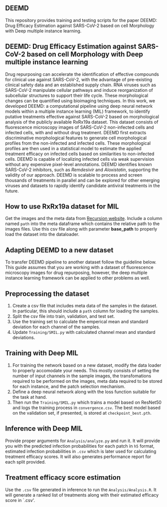 ## DEEMD
This repository provides training and testing scripts for the paper DEEMD: Drug Efficacy Estimation against SARS-CoV-2 based on cell Morphology with Deep multiple instance learning.
## DEEMD: Drug Efficacy Estimation against SARS-CoV-2 based on cell Morphology with Deep multiple instance learning
Drug repurposing can accelerate the identification of effective compounds for clinical use against SARS-CoV-2, with the advantage of pre-existing clinical safety data and an established supply chain. RNA viruses such as SARS-CoV-2 manipulate cellular pathways and induce reorganization of subcellular structures to support their life cycle. These morphological changes can be quantified using bioimaging techniques. In this work, we developed DEEMD: a computational pipeline using deep neural network models within a multiple instance learning (MIL) framework, to identify putative treatments effective against SARS-CoV-2 based on morphological analysis of the publicly available RxRx19a dataset. This dataset consists of fluorescence microscopy images of SARS-CoV-2 non-infected cells and infected cells, with and without drug treatment. DEEMD first extracts discriminative morphological features to generate cell morphological profiles from the non-infected and infected cells. These morphological profiles are then used in a statistical model to estimate the applied treatment efficacy on infected cells based on similarities to non-infected cells. DEEMD is capable of localizing infected cells via weak supervision without any expensive pixel-level annotations. DEEMD identifies known SARS-CoV-2 inhibitors, such as *Remdesivir* and *Aloxistatin*, supporting the validity of our approach. DEEMD is scalable to process and screen thousands of treatments in parallel and can be explored for other emerging viruses and datasets to rapidly identify candidate antiviral treatments in the future.


## How to use RxRx19a dataset for MIL
Get the images and the meta data from [Recursion website](https://www.rxrx.ai/rxrx19a). Include a column named `path` into the meta dataframe which contains the relative path to the images files. Use this csv file along with parameter **base_path** to properly load the dataset into the dataloader. 

## Adapting DEEMD to a new dataset
To transfer DEEMD pipeline to another dataset follow the guideline below. This guide assumes that you are working with a dataset of fluorescence microscopy images for drug repurposing, however, the deep multiple instance learning framework can be applied to other problems as well.

## Preprocessing the dataset
1. Create a csv file that includes meta data of the samples in the dataset. In particular, this should include a `path` column for loading the samples.
2. Split the csv file into train, validation, and test set.
3. Use the training set to calculate the emperical mean and standard deviation for each channel of the samples.
4. Update `Training/SMIL.py` with calculated channel mean and standard deviations.

## Training with Deep MIL
1. For training the network based on a new dataset, modify the data loader to properly accomodate your needs. This mostly consists of setting the number of input channels in the sample images, the transfomations required to be performed on the images, meta data required to be stored for each instance, and the patch selection mechanism. 
2. Define a deep neural network along with the loss function suitable for the task at hand.
3. Then run the `Training/SMIL.py` which trains a model based on ResNet50 and logs the training process in `convergence.csv`. The best model based on the validation set, if presented, is stored at `checkpoint_best.pth`.

## Inference with Deep MIL
Provide proper arguments for `Analysis/analyze.py` and run it. It will provide you with the predicted infection probabilities for each patch in `h5` format, estimated infection probabilities in `.csv` which is later used for calculating treatment efficacy scores. It will also generates performance report for each split provided.

## Treatment efficacy score estimation
Use the `.csv` file generated in inference to run the `Analysis/Analysis.R`. It will generate a ranked list of treatments along with their estimated efficacy score in `.csv'.






